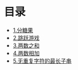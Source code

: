 <!-- TOC -->
# 目录

- [1.分糖果](https://github.com/jhq0113/leetcode/blob/main/distributecandies/main.go)
- [2.跳跃游戏](https://github.com/jhq0113/leetcode/blob/main/canjump/main.go)
- [3.两数之和](https://github.com/jhq0113/leetcode/blob/main/twosum/main.go)
- [4.两数相加](https://github.com/jhq0113/leetcode/blob/main/addtwonumbers/main.go)
- [5.无重复字符的最长子串](https://github.com/jhq0113/leetcode/blob/main/lengthoflongestsubstring/main.go)

<!-- TOC -->